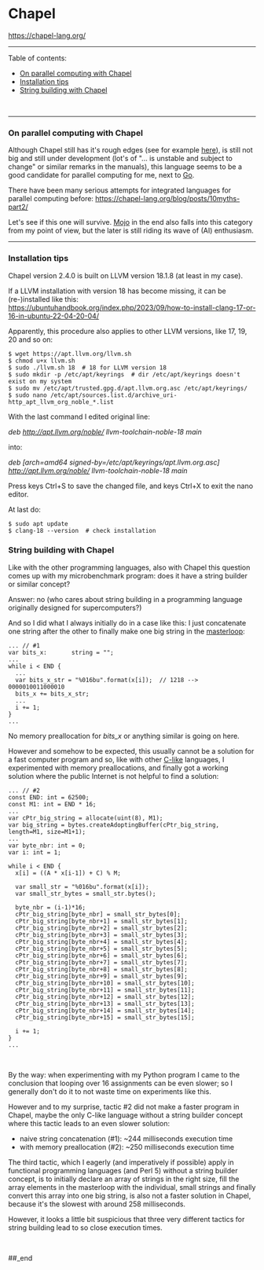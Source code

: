 # Chapel

https://chapel-lang.org/

---

Table of contents:

- [On parallel computing with Chapel](#on-parallel-computing-with-chapel)
- [Installation tips](#installation-tips)
- [String building with Chapel](#string-building-with-chapel)

<br/>

---

### On parallel computing with Chapel

Although Chapel still has it's rough edges (see for example [here](https://github.com/practicalcomputerscience/MicrobenchmarkGPHLlanguages/tree/main/70%20-%20portability%20from%20Linux%20to%20Linux#other-omissions-from-above-list)), is still not big and still under development (lot's of "... is unstable and subject to change" or similar remarks in the manuals), this language seems to be a good candidate for parallel computing for me, next to [Go](https://github.com/practicalcomputerscience/MicrobenchmarkGPHLlanguages/tree/main/03%20-%20source%20code/01%20-%20imperative%20languages/Go#go).

There have been many serious attempts for integrated languages for parallel computing before: https://chapel-lang.org/blog/posts/10myths-part2/

Let's see if this one will survive. [Mojo](https://github.com/practicalcomputerscience/MicrobenchmarkGPHLlanguages/tree/main/03%20-%20source%20code/01%20-%20imperative%20languages/Mojo#mojo) in the end also falls into this category from my point of view, but the later is still riding its wave of (AI) enthusiasm.

---

### Installation tips

Chapel version 2.4.0 is built on LLVM version 18.1.8 (at least in my case).

If a LLVM installation with version 18 has become missing, it can be (re-)installed like this: https://ubuntuhandbook.org/index.php/2023/09/how-to-install-clang-17-or-16-in-ubuntu-22-04-20-04/

Apparently, this procedure also applies to other LLVM versions, like 17, 19, 20 and so on:

```
$ wget https://apt.llvm.org/llvm.sh
$ chmod u+x llvm.sh
$ sudo ./llvm.sh 18  # 18 for LLVM version 18
$ sudo mkdir -p /etc/apt/keyrings  # dir /etc/apt/keyrings doesn't exist on my system
$ sudo mv /etc/apt/trusted.gpg.d/apt.llvm.org.asc /etc/apt/keyrings/
$ sudo nano /etc/apt/sources.list.d/archive_uri-http_apt_llvm_org_noble_*.list
```

With the last command I edited original line:

_deb http://apt.llvm.org/noble/ llvm-toolchain-noble-18 main_

into:

_deb [arch=amd64 signed-by=/etc/apt/keyrings/apt.llvm.org.asc] http://apt.llvm.org/noble/ llvm-toolchain-noble-18 main_

Press keys Ctrl+S to save the changed file, and keys Ctrl+X to exit the nano editor.

At last do:

```
$ sudo apt update
$ clang-18 --version  # check installation
```

### String building with Chapel

Like with the other programming languages, also with Chapel this question comes up with my microbenchmark program: does it have a string builder or similar concept?

Answer: no (who cares about string building in a programming language originally designed for supercomputers?)

And so I did what I always initially do in a case like this: I just concatenate one string after the other to finally make one big string in the [masterloop](https://github.com/practicalcomputerscience/MicrobenchmarkGPHLlanguages/blob/main/03%20-%20source%20code/01%20-%20imperative%20languages/Chapel/random_streams_for_perf_stats.chpl):

```
... // #1
var bits_x:       string = "";
...
while i < END {
  ...
  var bits_x_str = "%016bu".format(x[i]);  // 1218 --> 0000010011000010
  bits_x += bits_x_str;
  ...
  i += 1;
}
...
```

No memory preallocation for _bits_x_ or anything similar is going on here.

However and somehow to be expected, this usually cannot be a solution for a fast computer program and so, like with other [C-like](https://github.com/practicalcomputerscience/MicrobenchmarkGPHLlanguages/blob/main/03%20-%20source%20code/01%20-%20imperative%20languages/C/random_streams_for_perf_stats.c) languages, I experimented with memory preallocations, and finally got a working solution where the public Internet is not helpful to find a solution:

```
... // #2
const END: int = 62500;
const M1: int = END * 16;
...
var cPtr_big_string = allocate(uint(8), M1);
var big_string = bytes.createAdoptingBuffer(cPtr_big_string, length=M1, size=M1+1);
...
var byte_nbr: int = 0;
var i: int = 1;

while i < END {
  x[i] = ((A * x[i-1]) + C) % M;

  var small_str = "%016bu".format(x[i]);
  var small_str_bytes = small_str.bytes();

  byte_nbr = (i-1)*16;
  cPtr_big_string[byte_nbr] = small_str_bytes[0];
  cPtr_big_string[byte_nbr+1] = small_str_bytes[1];
  cPtr_big_string[byte_nbr+2] = small_str_bytes[2];
  cPtr_big_string[byte_nbr+3] = small_str_bytes[3];
  cPtr_big_string[byte_nbr+4] = small_str_bytes[4];
  cPtr_big_string[byte_nbr+5] = small_str_bytes[5];
  cPtr_big_string[byte_nbr+6] = small_str_bytes[6];
  cPtr_big_string[byte_nbr+7] = small_str_bytes[7];
  cPtr_big_string[byte_nbr+8] = small_str_bytes[8];
  cPtr_big_string[byte_nbr+9] = small_str_bytes[9];
  cPtr_big_string[byte_nbr+10] = small_str_bytes[10];
  cPtr_big_string[byte_nbr+11] = small_str_bytes[11];
  cPtr_big_string[byte_nbr+12] = small_str_bytes[12];
  cPtr_big_string[byte_nbr+13] = small_str_bytes[13];
  cPtr_big_string[byte_nbr+14] = small_str_bytes[14];
  cPtr_big_string[byte_nbr+15] = small_str_bytes[15];

  i += 1;
}
...
```

<br/>

By the way: when experimenting with my Python program I came to the conclusion that looping over 16 assignments can be even slower; so I generally don't do it to not waste time on experiments like this.

However and to my surprise, tactic #2 did not make a faster program in Chapel, maybe the only C-like language without a string builder concept where this tactic leads to an even slower solution:

- naive string concatenation (#1): ~244 milliseconds execution time
- with memory preallocation (#2): ~250 milliseconds execution time

The third tactic, which I eagerly (and imperatively if possible) apply in functional programming languages (and Perl 5) without a string builder concept, is to initially declare an array of strings in the right size, fill the array elements in the masterloop with the individual, small strings and finally convert this array into one big string, is also not a faster solution in Chapel, because it's the slowest with around 258 milliseconds.

However, it looks a little bit suspicious that three very different tactics for string building lead to so close execution times.

<br/>

##_end
